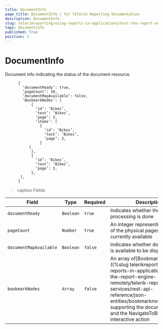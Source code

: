 ```yaml
---
title: DocumentInfo
page_title: DocumentInfo | for Telerik Reporting Documentation
description: DocumentInfo
slug: telerikreporting/using-reports-in-applications/host-the-report-engine-remotely/telerik-reporting-rest-services/rest-api-reference/json-entities/documentinfo
tags: documentinfo
published: True
position: 1
---
```


# DocumentInfo



Document info indicating the status of the document resource.       

    
          {
            ‘documentReady’: true,
            ‘pageCount’: 10,
            ‘documentMapAvailable’: false,
            ‘BookmarkNodes’: [
                {
                  ‘id’: ‘Bikes’,
                  ‘text’: ‘Bikes’,
                  ‘page’: 3,
                  ‘items’: [
                    {
                      ‘id’: ‘Bikes’,
                      ‘text’: ‘Bikes’,
                      ‘page’: 3,
                    }
               ]
                },
                {
                  ‘id’: ‘Bikes’,
                  ‘text’: ‘Bikes’,
                  ‘page’: 3,
                },
           ],
          }

        

>caption Fields

| Field | Type | Required | Description |
| ------ | ------ | ------ | ------ |
|`documentReady`|`Boolean`|`true`|Indicates whether the document processing is done|
|`pageCount`|`Number`|`true`|An integer representing the count of the physical pages that are currently available|
|`documentMapAvailable`|`Boolean`|`false`|Indicates whether document map is available to be displayed|
|`bookmarkNodes`|`Array`|`false`|An array of[BookmarkNode]({%slug telerikreporting/using-reports-in-applications/host-the-report-engine-remotely/telerik-reporting-rest-services/rest-api-reference/json-entities/bookmarknode%})objects supporting the document map and the NavigateToBookmark interactive action|

